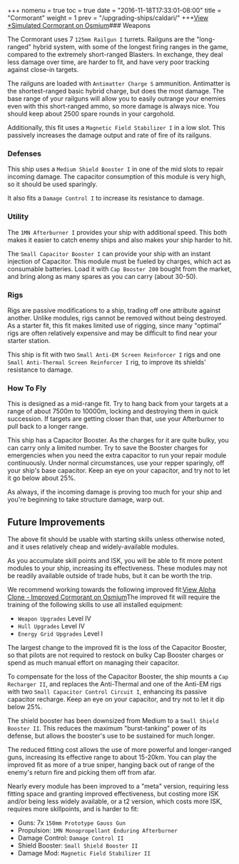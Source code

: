 +++ nomenu = true toc = true date = "2016-11-18T17:33:01-08:00" title = "Cormorant" weight = 1 prev = "/upgrading-ships/caldari/" +++<object type="image/svg+xml" data="https://o.smium.org/api/convert/118477/svg/118477-simulated-cormorant.svg?privatetoken=4681329501542547456"><a href="https://o.smium.org/loadout/private/118477/4681329501542547456">View *Simulated Cormorant on Osmium</a></object>### Weapons

The Cormorant uses 7 `125mm Railgun I` turrets. Railguns are the "long-ranged" hybrid system, with some of the longest firing ranges in the game, compared to the extremely short-ranged Blasters. In exchange, they deal less damage over time, are harder to fit, and have very poor tracking against close-in targets.

The railguns are loaded with `Antimatter Charge S` ammunition. Antimatter is the shortest-ranged basic hybrid charge, but does the most damage. The base range of your railguns will allow you to easily outrange your enemies even with this short-ranged ammo, so more damage is always nice. You should keep about 2500 spare rounds in your cargohold.

Additionally, this fit uses a `Magnetic Field Stabilizer I` in a low slot. This passively increases the damage output and rate of fire of its railguns.

### Defenses

This ship uses a `Medium Shield Booster I` in one of the mid slots to repair incoming damage. The capacitor consumption of this module is very high, so it should be used sparingly.

It also fits a `Damage Control I` to increase its resistance to damage.

### Utility

The `1MN Afterburner I` provides your ship with additional speed. This both makes it easier to catch enemy ships and also makes your ship harder to hit.

The `Small Capacitor Booster I` can provide your ship with an instant injection of Capacitor. This module must be fueled by charges, which act as consumable batteries. Load it with `Cap Booster 200` bought from the market, and bring along as many spares as you can carry (about 30-50).

### Rigs

Rigs are passive modifications to a ship, trading off one attribute against another. Unlike modules, rigs cannot be removed without being destroyed. As a starter fit, this fit makes limited use of rigging, since many "optimal" rigs are often relatively expensive and may be difficult to find near your starter station.

This ship is fit with two `Small Anti-EM Screen Reinforcer I` rigs and one `Small Anti-Thermal Screen Reinforcer I` rig, to improve its shields' resistance to damage.

### How To Fly

This is designed as a mid-range fit. Try to hang back from your targets at a range of about 7500m to 10000m, locking and destroying them in quick succession. If targets are getting closer than that, use your Afterburner to pull back to a longer range.

This ship has a Capacitor Booster. As the charges for it are quite bulky, you can carry only a limited number. Try to save the Booster charges for emergencies when you need the extra capacitor to run your repair module continuously. Under normal circumstances, use your repper sparingly, off your ship's base capacitor. Keep an eye on your capacitor, and try not to let it go below about 25%.

As always, if the incoming damage is proving too much for your ship and you're beginning to take structure damage, warp out.

## Future Improvements

The above fit should be usable with starting skills unless otherwise noted, and it uses relatively cheap and widely-available modules.

As you accumulate skill points and ISK, you will be able to fit more potent modules to your ship, increasing its effectiveness. These modules may not be readily available outside of trade hubs, but it can be worth the trip.

We recommend working towards the following improved fit:<object type="image/svg+xml" data="https://o.smium.org/api/convert/118480/svg/118480-alpha-clone---improved-cormorant.svg?privatetoken=988938429179887616"><a href="https://o.smium.org/loadout/private/118480/988938429179887616">View Alpha Clone - Improved Cormorant on Osmium</a></object>The improved fit will require the training of the following skills to use all installed equipment:

* `Weapon Upgrades` Level IV
* `Hull Upgrades` Level IV
* `Energy Grid Upgrades` Level I

The largest change to the improved fit is the loss of the Capacitor Booster, so that pilots are not required to restock on bulky Cap Booster charges or spend as much manual effort on managing their capacitor.

To compensate for the loss of the Capacitor Booster, the ship mounts a `Cap Recharger II`, and replaces the Anti-Thermal and one of the Anti-EM rigs with two `Small Capacitor Control Circuit I`, enhancing its passive capacitor recharge. Keep an eye on your capacitor, and try not to let it dip below 25%.

The shield booster has been downsized from Medium to a `Small Shield Booster II`. This reduces the maximum "burst-tanking" power of its defense, but allows the booster's use to be sustained for much longer.

The reduced fitting cost allows the use of more powerful and longer-ranged guns, increasing its effective range to about 15-20km. You can play the improved fit as more of a true sniper, hanging back out of range of the enemy's return fire and picking them off from afar.

Nearly every module has been improved to a "meta" version, requiring less fitting space and granting improved effectiveness, but costing more ISK and/or being less widely available, or a t2 version, which costs more ISK, requires more skillpoints, and is harder to fit:

* Guns: 7x `150mm Prototype Gauss Gun`
* Propulsion: `1MN Monopropellant Enduring Afterburner`
* Damage Control: `Damage Control II`
* Shield Booster: `Small Shield Booster II`
* Damage Mod: `Magnetic Field Stabilizer II`